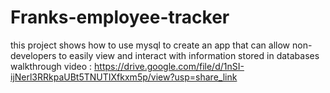 # Franks-employee-tracker
this project shows how to use mysql to create an app that can allow non-developers to easily view and interact with information stored in databases
walkthrough video : https://drive.google.com/file/d/1nSI-ijNerl3RRkpaUBt5TNUTIXfkxm5p/view?usp=share_link 
